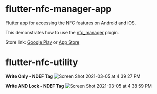 
# flutter-nfc-manager-app

Flutter app for accessing the NFC features on Android and iOS.

This demonstrates how to use the [nfc_manager](https://github.com/okadan/flutter-nfc-manager) plugin.

Store link: [Google Play](https://play.google.com/store/apps/details?id=com.naokiokada.nfcmanager) or [App Store](https://apps.apple.com/us/app/nfc-manager/id1497139504)
# flutter-nfc-utility
**Write Only - NDEF Tag**
![Screen Shot 2021-03-05 at 4 39 27 PM](https://user-images.githubusercontent.com/44442621/110188658-5b664d00-7dd1-11eb-8b3c-a0b6e1203bbb.png)

**Write AND Lock - NDEF Tag**
![Screen Shot 2021-03-05 at 4 38 59 PM](https://user-images.githubusercontent.com/44442621/110188643-4b4e6d80-7dd1-11eb-8d88-158a277df90c.png)
